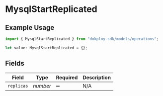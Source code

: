 # MysqlStartReplicated

## Example Usage

```typescript
import { MysqlStartReplicated } from "dokploy-sdk/models/operations";

let value: MysqlStartReplicated = {};
```

## Fields

| Field              | Type               | Required           | Description        |
| ------------------ | ------------------ | ------------------ | ------------------ |
| `replicas`         | *number*           | :heavy_minus_sign: | N/A                |